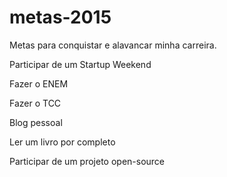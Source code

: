 metas-2015
==========

Metas para conquistar e alavancar minha carreira.

Participar de um Startup Weekend

Fazer o ENEM

Fazer o TCC

Blog pessoal

Ler um livro por completo

Participar de um projeto open-source
